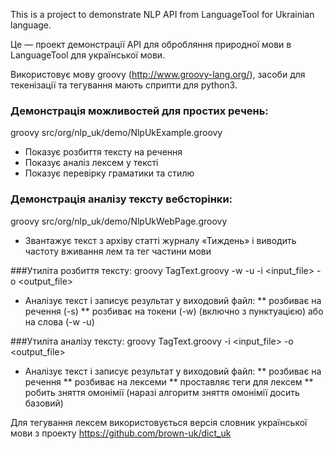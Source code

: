 This is a project to demonstrate NLP API from LanguageTool for Ukrainian language.

Це — проект демонстрації API для обробляння природної мови в LanguageTool для української мови.

Використовує мову groovy (http://www.groovy-lang.org/), засоби для текенізації та тегування мають сприпти для python3.

### Демонстрація можливостей для простих речень:
groovy src/org/nlp_uk/demo/NlpUkExample.groovy

* Показує розбиття тексту на речення
* Показує аналіз лексем у тексті
* Показує перевірку граматики та стилю

### Демонстрація аналізу тексту вебсторінки:
groovy src/org/nlp_uk/demo/NlpUkWebPage.groovy

* Звантажує текст з архіву статті журналу «Тиждень» і виводить частоту вживання лем та тег частини мови

###Утиліта розбиття тексту:
groovy TagText.groovy -w -u -i <input_file> -o <output_file>

* Аналізує текст і записує результат у виходовий файл:
** розбиває на речення (-s) 
** розбиває на токени (-w) (включно з пунктуацією) або на слова (-w -u)


###Утиліта аналізу тексту:
groovy TagText.groovy -i <input_file> -o <output_file>

* Аналізує текст і записує результат у виходовий файл:
** розбиває на речення
** розбиває на лексеми
** проставляє теги для лексем
** робить зняття омонімії (наразі алгоритм зняття омонімії досить базовий)

Для тегування лексем використовується версія словник української мови з проекту https://github.com/brown-uk/dict_uk
